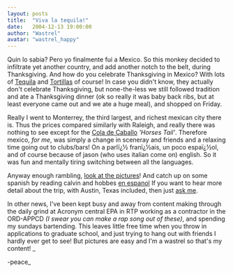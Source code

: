 ```yaml
---
layout: posts
title:  "Viva la tequila!"
date:   2004-12-13 19:00:00
author: "Wastrel"
avatar: "wastrel_happy"
---
```

Quin lo sabia? Pero yo finalmente fui a Mexico.
 So this monkey decided to infiltrate yet another country, and add another notch to the belt, during Thanksgiving. And how do you celebrate Thanksgiving in Mexico? With lots of [Tequila](#wastrelid2) and [Tortillas](#wastrelid2) of course!
 In case you didn't know, they actually don't celebrate Thanksgiving, but none-the-less we still followed tradition and ate a Thanksgiving dinner (ok so really it was baby back ribs, but at least everyone came out and we ate a huge meal), and shopped on Friday.

Really I went to Monterrey, the third largest, and richest mexican city there is. Thus the prices compared similarly with Raleigh, and really there was nothing to see except for the [Cola de Caballo](#wastrelid2) _'Horses Tail'_. Therefore mexico, _for me_, was simply a change in sceneray and friends and a relaxing time going out to clubs/bars!
 On a parlï¿½ franï¿½ais, un poco espaï¿½ol, and of course because of jason (who uses italian come on) english. So it was fun and mentally tiring switching between all the languages.

 Anyway enough rambling, [look at the pictures](galleries.php?section=Mexico&type=image)! And catch up on some spanish by reading calvin and hobbes [en espanol](http://www.ucomics.com/calvinandhobbesespanol/)
 If you want to hear more detail about the trip, with Austin, Texas included, then just [ask me](mailto:wastrel@duelingmonkeys.com).

 In other news, I've been kept busy and away from content making through the daily grind at Acronym central EPA in RTP working as a contractor in the ORD-APPCD _(I swear you can make a rap song out of these)_, and spending my sundays bartending. This leaves little free time when you throw in applications to graduate school, and just trying to hang out with friends I hardly ever get to see! But pictures are easy and I'm a wastrel so that's my content! _

 -peace_
